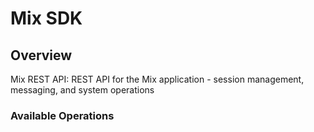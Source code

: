 # Mix SDK

## Overview

Mix REST API: REST API for the Mix application - session management, messaging, and system operations

### Available Operations
